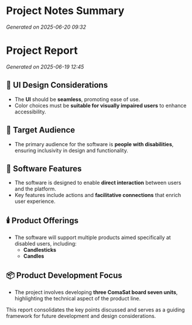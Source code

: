 # Project Notes Summary

*Generated on 2025-06-20 09:32*

# Project Report

*Generated on 2025-06-19 12:45*

## 🎨 **UI Design Considerations**
- The **UI** should be **seamless**, promoting ease of use.
- Color choices must be **suitable for visually impaired users** to enhance accessibility.

## 👥 **Target Audience**
- The primary audience for the software is **people with disabilities**, ensuring inclusivity in design and functionality.

## 🔧 **Software Features**
- The software is designed to enable **direct interaction** between users and the platform.
- Key features include actions and **facilitative connections** that enrich user experience.

## 🕯️ **Product Offerings**
- The software will support multiple products aimed specifically at disabled users, including:
  - **Candlesticks**
  - **Candles**

## 📦 **Product Development Focus**
- The project involves developing **three ComaSat board seven units**, highlighting the technical aspect of the product line.

This report consolidates the key points discussed and serves as a guiding framework for future development and design considerations.